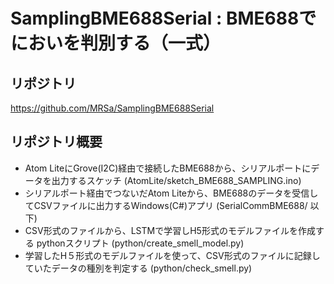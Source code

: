# SamplingBME688Serial : BME688でにおいを判別する（一式）

## リポジトリ
https://github.com/MRSa/SamplingBME688Serial

## リポジトリ概要
- Atom LiteにGrove(I2C)経由で接続したBME688から、シリアルポートにデータを出力するスケッチ (AtomLite/sketch_BME688_SAMPLING.ino)
- シリアルポート経由でつないだAtom Liteから、BME688のデータを受信してCSVファイルに出力するWindows(C#)アプリ (SerialCommBME688/ 以下)
- CSV形式のファイルから、LSTMで学習しH5形式のモデルファイルを作成する pythonスクリプト (python/create_smell_model.py)
- 学習したH５形式のモデルファイルを使って、CSV形式のファイルに記録していたデータの種別を判定する (python/check_smell.py)

